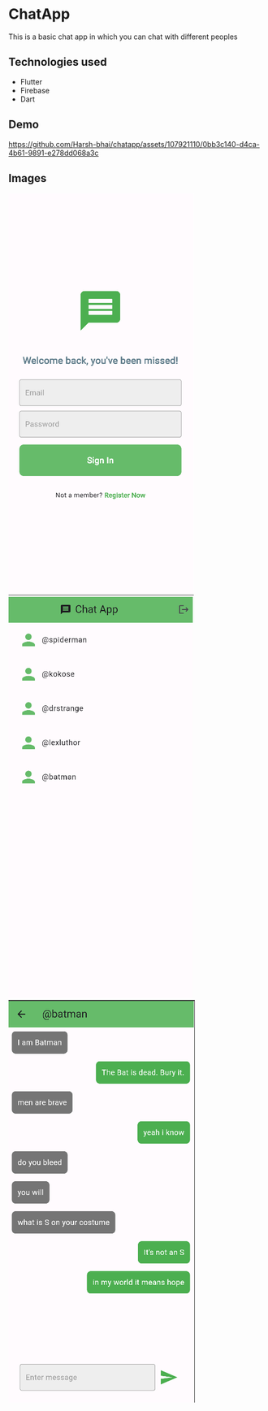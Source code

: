 # ChatApp
This is a basic chat app in which you can chat with different peoples

## Technologies used
- Flutter
- Firebase
- Dart

## Demo
https://github.com/Harsh-bhai/chatapp/assets/107921110/0bb3c140-d4ca-4b61-9891-e278dd068a3c

## Images
![](images/1.png)  
![](images/3.png)  
![](images/2.png)  
